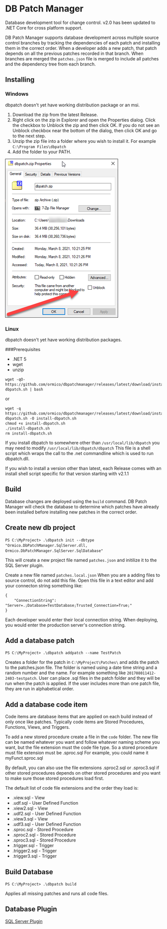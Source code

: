 # DB Patch Manager
Database development tool for change control.
v2.0 has been updated to .NET Core for cross platform support.

DB Patch Manager supports database development across multiple source control branches by tracking the dependencies of each patch and installing them in the correct order. When a developer adds a new patch, that patch depends on all the previous patches recorded in that branch. When branches are merged the `patches.json` file is merged to include all patches and the dependency tree from each branch. 

## Installing
### Windows
dbpatch doesn't yet have working distribution package or an msi.

1. Download the zip from the latest Release.
2. Right click on the zip in Explorer and open the Properties dialog. Click the checkbox to Unblock the zip and then click OK. If you do not see an Unblock checkbox near the bottom of the dialog, then click OK and go to the next step.
3. Unzip the zip file into a folder where you wish to install it. For example `C:\Program Files\dbpatch`
4. Add the folder to your PATH.

![image](docs/unblock-zip.png)

### Linux
dbpatch doesn't yet have working distribution packages.

###Prerequisites
* .NET 5
* wget
* unzip

```
wget -qO- https://github.com/ormico/dbpatchmanager/releases/latest/download/install-dbpatch.sh | bash
```

or

```
wget -q https://github.com/ormico/dbpatchmanager/releases/latest/download/install-dbpatch.sh -O install-dbpatch.sh
chmod +x install-dbpatch.sh
./install-dbpatch.sh
rm install-dbpatch.sh
```

If you install dbpatch to somewhere other than `/usr/local/lib/dbpatch` you may need to modify `/usr/local/lib/dbpatch/dbpatch` This file is a shell script which wraps the call to the .net commandline which is used to run dbpatch.dll.

If you wish to install a version other than latest, each Release comes with an install shell script specific for that version starting with v2.1.1

## Build
Database changes are deployed using the `build` command. DB Patch Manager will check the database to determine which patches have already been installed before installing new patches in the correct order.

## Create new db project
```PS C:\MyProject> .\dbpatch init --dbtype "Ormico.DbPatchManager.SqlServer.dll, Ormico.DbPatchManager.SqlServer.SqlDatabase"```

This will create a new project file named `patches.json` and initilize it to the SQL Server plugin.

Create a new file named `patches.local.json` When you are a adding files to source control, do not add this file. Open this file in a text editor and add your connecton string something like:

```
{
    "ConnectionString": "Server=.;Database=TestDatabase;Trusted_Connection=True;"
}
```

Each developer would enter their local connection string. When deploying, you would enter the production server's connection string.

## Add a database patch
```PS C:\MyProject> .\dbpatch addpatch --name TestPatch```

Creates a folder for the patch in `C:\MyProject\Patches\` and adds the patch to the patches.json file. The folder is named using a date time string and a random number and the name. For example something like `201708011412-2403-testpatch`. User can place .sql files in the patch folder and they will be run when the patch is applied. If the user includes more than one patch file, they are run in alphabetical order.

## Add a database code item
Code items are database items that are applied on each build instead of only once like patches. Typically code items are Stored Procedures, Functions, Views, and Triggers.

To add a new stored procedure create a file in the `code` folder. The new file can be named whatever you want and follow whatever naming scheme you want, but the file extension must the code file type. So a stored procedure must file extension must be .sproc.sql For example, you could name it myFunct.sproc.sql

By default, you can also use the file extensions .sproc2.sql or .sproc3.sql if other stored procedures depends on other stored procedures and you want to make sure those stored procedures load first. 

The default list of code file extensions and the order they load is:
* .view.sql - View
* .udf.sql - User Defined Function
* .view2.sql - View
* .udf2.sql - User Defined Function
* .view3.sql - View
* .udf3.sql - User Defined Function
* .sproc.sql - Stored Procedure
* .sproc2.sql - Stored Procedure
* .sproc3.sql - Stored Procedure
* .trigger.sql - Trigger
* .trigger2.sql - Trigger
* .trigger3.sql - Trigger

## Build Database
```PS C:\MyProject> .\dbpatch build```

Applies all missing patches and runs all code files.

## Database Plugin
[SQL Server Plugin](https://github.com/ormico/dbpatchmanager-sqlserver)
